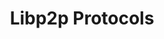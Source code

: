 ---
title: "Libp2p Protocols"
bookCollapseSection: true
weight: 5
entries:
  - data_transfer_protocol
---